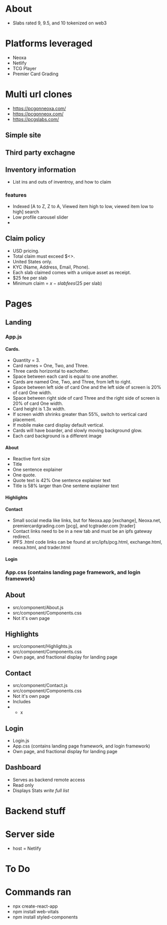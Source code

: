 # About

- Slabs rated 9, 9.5, and 10 tokenized on web3

# Platforms leveraged

- Neoxa
- Netlify
- TCG Player
- Premier Card Grading

# Multi url clones

- https://pcgonneoxa.com/
- https://pcgonneox.com/
- https://pcgslabs.com/

## Simple site

## Third party exchagne

## Inventory information

- List ins and outs of inventroy, and how to claim

### features

- Indexed [A to Z, Z to A, Viewed item high to low, viewed item low to high] search
- Low profile carousel slider
-

## Claim policy

- USD pricing.
- Total claim must exceed $<>.
- United States only.
- KYC (Name, Address, Email, Phone).
- Each slab claimed comes with a unique asset as receipt.
- $25 fee per slab
- Minimum claim = $x - slab fees ($25 per slab)

# Pages

## Landing

### App.js

#### Cards.

- Quantity = 3.
- Card names = One, Two, and Three.
- Three cards horizontal to eachother.
- Space between each card is equal to one another.
- Cards are named One, Two, and Three, from left to right.
- Space between left side of card One and the left side of screen is 20% of card One width.
- Space between right side of card Three and the right side of screen is 20% of card One width.
- Card height is 1.3x width.
- If screen width shrinks greater than 55%, switch to vertical card placement.
- If mobile make card display default vertical.
- Cards will have boarder, and slowly moving background glow.
- Each card background is a different image

#### About

- Reactive font size
- Title
- One sentence explainer
- One quote.
- Quote text is 42% One sentence explainer text
- Title is 58% larger than One sentene explainer text

#### Highlights

#### Contact

- Small social media like links, but for Neoxa.app [exchange], Neoxa.net, premiercardgrading.com [pcg], and tcgtrader.com [trader]
- Contact links need to be in a new tab and must be an ipfs gateway redirect.
- IPFS .html code links can be found at src/ipfs/pcg.html, exchange.html, neoxa.html, and trader.html

#### Login

### App.css (contains landing page framework, and login framework)

## About

- src/component/About.js
- src/component/Components.css
- Not it's own page

## Highlights

- src/component/Highlights.js
- src/component/Components.css
- Own page, and fractional display for landing page

## Contact

- src/component/Contact.js
- src/component/Components.css
- Not it's own page
- Includes
- - x

## Login

- Login.js
- App.css (contains landing page framework, and login framework)
- Own page, and fractional display for landing page

## Dashboard

- Serves as backend remote access
- Read only
- Displays Stats _write full list_

# Backend stuff

# Server side

- host = Netlify

# To Do

# Commands ran

- npx create-react-app <name>
- npm install web-vitals
- npm install styled-components
